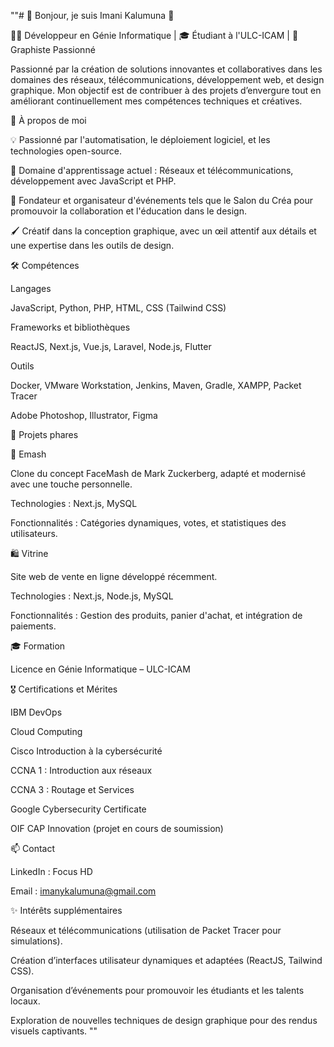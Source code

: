 ""# 🌟 Bonjour, je suis Imani Kalumuna 👋

👨‍💻 Développeur en Génie Informatique | 🎓 Étudiant à l'ULC-ICAM | 🎨 Graphiste Passionné

Passionné par la création de solutions innovantes et collaboratives dans les domaines des réseaux, télécommunications, développement web, et design graphique. Mon objectif est de contribuer à des projets d’envergure tout en améliorant continuellement mes compétences techniques et créatives.



🚀 À propos de moi

💡 Passionné par l'automatisation, le déploiement logiciel, et les technologies open-source.

🌱 Domaine d'apprentissage actuel : Réseaux et télécommunications, développement avec JavaScript et PHP.

🎨 Fondateur et organisateur d'événements tels que le Salon du Créa pour promouvoir la collaboration et l'éducation dans le design.

🖌️ Créatif dans la conception graphique, avec un œil attentif aux détails et une expertise dans les outils de design.




🛠️ Compétences

Langages

JavaScript, Python, PHP, HTML, CSS (Tailwind CSS)


Frameworks et bibliothèques

ReactJS, Next.js, Vue.js, Laravel, Node.js, Flutter


Outils

Docker, VMware Workstation, Jenkins, Maven, Gradle, XAMPP, Packet Tracer

Adobe Photoshop, Illustrator, Figma




📂 Projets phares

🛒 Emash

Clone du concept FaceMash de Mark Zuckerberg, adapté et modernisé avec une touche personnelle.

Technologies : Next.js, MySQL

Fonctionnalités : Catégories dynamiques, votes, et statistiques des utilisateurs.


🛍️ Vitrine

Site web de vente en ligne développé récemment.

Technologies : Next.js, Node.js, MySQL

Fonctionnalités : Gestion des produits, panier d'achat, et intégration de paiements.





🎓 Formation

Licence en Génie Informatique – ULC-ICAM




🎖️ Certifications et Mérites

IBM DevOps

Cloud Computing

Cisco Introduction à la cybersécurité

CCNA 1 : Introduction aux réseaux

CCNA 3 : Routage et Services

Google Cybersecurity Certificate

OIF CAP Innovation (projet en cours de soumission)




📫 Contact

LinkedIn : Focus HD

Email : imanykalumuna@gmail.com




✨ Intérêts supplémentaires

Réseaux et télécommunications (utilisation de Packet Tracer pour simulations).

Création d’interfaces utilisateur dynamiques et adaptées (ReactJS, Tailwind CSS).

Organisation d’événements pour promouvoir les étudiants et les talents locaux.

Exploration de nouvelles techniques de design graphique pour des rendus visuels captivants. ""


